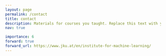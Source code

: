 ```yaml
---
layout: page
permalink: /contact
title: contact
description: Materials for courses you taught. Replace this text with your description.
nav: true

importance: 6
forward: true
forward_url: https://www.jku.at/en/institute-for-machine-learning/
---
```

